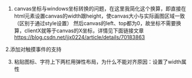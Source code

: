 1. canvas坐标与windows坐标转换的问题，在这里我简化这个换算，即直接在html元素设置canvas的width跟height，使canvas大小与实际画图区域一致（区别于通过style设置）
然后canvas的left、top都为0，故坐标不需要换算，clientX就等于canvas的X坐标，详情见下面链接文章
https://blog.csdn.net/jjx0224/article/details/70183863

2.添加对触摸事件的支持

3. 粘贴图标、字符上下两栏用弹性布局，为什么不能对齐原因：设置了width属性